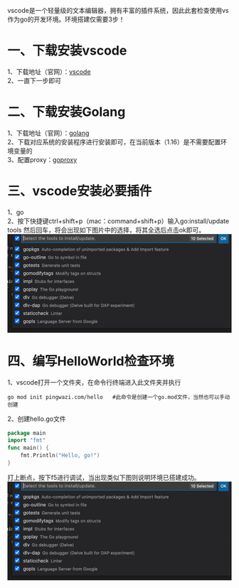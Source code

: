 vscode是一个轻量级的文本编辑器，拥有丰富的插件系统，因此此套检查使用vs作为go的开发环境。环境搭建仅需要3步！

# 一、下载安装vscode

1、下载地址（官网）：[vscode](https://code.visualstudio.com/)  
2、一直下一步即可

# 二、下载安装Golang
1、下载地址（官网）：[golang](https://golang.google.cn/dl/)  
2、下载对应系统的安装程序进行安装即可，在当前版本（1.16）是不需要配置环境变量的  
3、配置proxy：[goproxy](https://github.com/goproxy/goproxy.cn)

# 三、vscode安装必要插件
1、go  
2、按下快捷键ctrl+shift+p（mac：command+shift+p）输入go:install/update tools  然后回车，将会出现如下图片中的选择，将其全选后点击ok即可。  
![安装go的工具](./img/2021070701.png)

# 四、编写HelloWorld检查环境
1、vscode打开一个文件夹，在命令行终端进入此文件夹并执行  
```shell
go mod init pingwazi.com/hello   #此命令是创建一个go.mod文件，当然也可以手动创建
```
2、创建hello.go文件  
```go
package main
import "fmt"
func main() {
    fmt.Println("Hello, go!")
}
```
打上断点，按下f5进行调试，当出现类似下图则说明环境已搭建成功。
![环境搭建成功.png](./img/2021070701.png)

